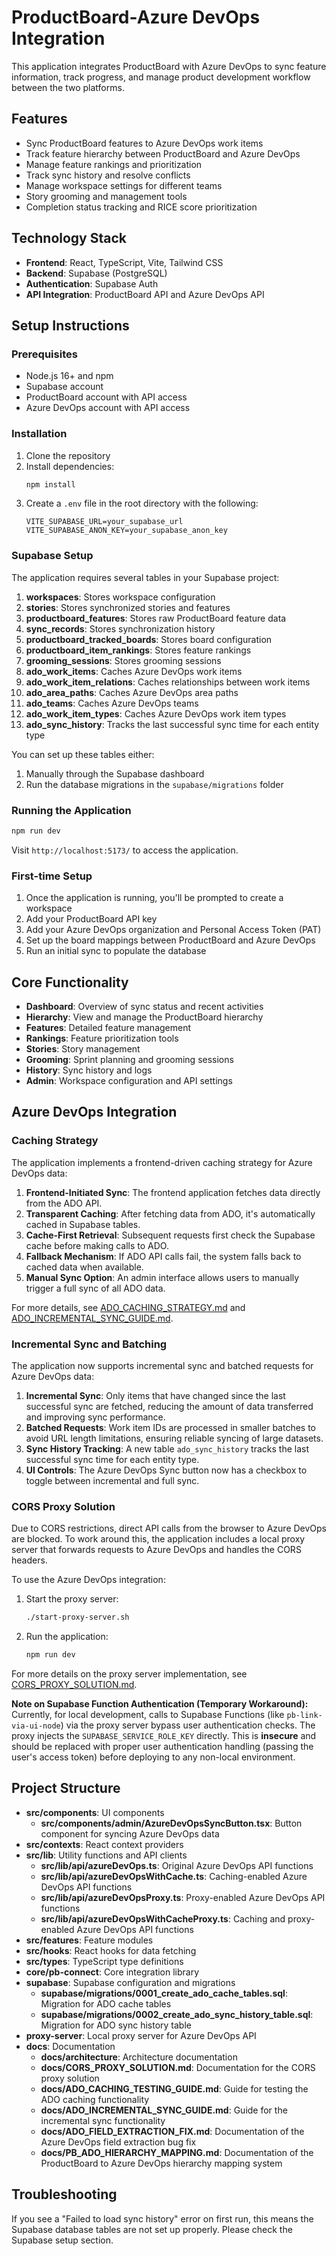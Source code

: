 # ProductBoard-Azure DevOps Integration

This application integrates ProductBoard with Azure DevOps to sync feature information, track progress, and manage product development workflow between the two platforms.

## Features

- Sync ProductBoard features to Azure DevOps work items
- Track feature hierarchy between ProductBoard and Azure DevOps
- Manage feature rankings and prioritization
- Track sync history and resolve conflicts
- Manage workspace settings for different teams
- Story grooming and management tools
- Completion status tracking and RICE score prioritization

## Technology Stack

- **Frontend**: React, TypeScript, Vite, Tailwind CSS
- **Backend**: Supabase (PostgreSQL)
- **Authentication**: Supabase Auth
- **API Integration**: ProductBoard API and Azure DevOps API

## Setup Instructions

### Prerequisites

- Node.js 16+ and npm
- Supabase account
- ProductBoard account with API access
- Azure DevOps account with API access

### Installation

1. Clone the repository
2. Install dependencies:
   ```bash
   npm install
   ```
3. Create a `.env` file in the root directory with the following:
   ```
   VITE_SUPABASE_URL=your_supabase_url
   VITE_SUPABASE_ANON_KEY=your_supabase_anon_key
   ```

### Supabase Setup

The application requires several tables in your Supabase project:

1. **workspaces**: Stores workspace configuration
2. **stories**: Stores synchronized stories and features
3. **productboard_features**: Stores raw ProductBoard feature data
4. **sync_records**: Stores synchronization history
5. **productboard_tracked_boards**: Stores board configuration
6. **productboard_item_rankings**: Stores feature rankings
7. **grooming_sessions**: Stores grooming sessions
8. **ado_work_items**: Caches Azure DevOps work items
9. **ado_work_item_relations**: Caches relationships between work items
10. **ado_area_paths**: Caches Azure DevOps area paths
11. **ado_teams**: Caches Azure DevOps teams
12. **ado_work_item_types**: Caches Azure DevOps work item types
13. **ado_sync_history**: Tracks the last successful sync time for each entity type

You can set up these tables either:
1. Manually through the Supabase dashboard
2. Run the database migrations in the `supabase/migrations` folder

### Running the Application

```bash
npm run dev
```

Visit `http://localhost:5173/` to access the application.

### First-time Setup

1. Once the application is running, you'll be prompted to create a workspace
2. Add your ProductBoard API key
3. Add your Azure DevOps organization and Personal Access Token (PAT)
4. Set up the board mappings between ProductBoard and Azure DevOps
5. Run an initial sync to populate the database

## Core Functionality

- **Dashboard**: Overview of sync status and recent activities
- **Hierarchy**: View and manage the ProductBoard hierarchy
- **Features**: Detailed feature management
- **Rankings**: Feature prioritization tools
- **Stories**: Story management
- **Grooming**: Sprint planning and grooming sessions
- **History**: Sync history and logs
- **Admin**: Workspace configuration and API settings

## Azure DevOps Integration

### Caching Strategy

The application implements a frontend-driven caching strategy for Azure DevOps data:

1. **Frontend-Initiated Sync**: The frontend application fetches data directly from the ADO API.
2. **Transparent Caching**: After fetching data from ADO, it's automatically cached in Supabase tables.
3. **Cache-First Retrieval**: Subsequent requests first check the Supabase cache before making calls to ADO.
4. **Fallback Mechanism**: If ADO API calls fail, the system falls back to cached data when available.
5. **Manual Sync Option**: An admin interface allows users to manually trigger a full sync of all ADO data.

For more details, see [ADO_CACHING_STRATEGY.md](docs/architecture/ADO_CACHING_STRATEGY.md) and [ADO_INCREMENTAL_SYNC_GUIDE.md](docs/ADO_INCREMENTAL_SYNC_GUIDE.md).

### Incremental Sync and Batching

The application now supports incremental sync and batched requests for Azure DevOps data:

1. **Incremental Sync**: Only items that have changed since the last successful sync are fetched, reducing the amount of data transferred and improving sync performance.
2. **Batched Requests**: Work item IDs are processed in smaller batches to avoid URL length limitations, ensuring reliable syncing of large datasets.
3. **Sync History Tracking**: A new table `ado_sync_history` tracks the last successful sync time for each entity type.
4. **UI Controls**: The Azure DevOps Sync button now has a checkbox to toggle between incremental and full sync.

### CORS Proxy Solution

Due to CORS restrictions, direct API calls from the browser to Azure DevOps are blocked. To work around this, the application includes a local proxy server that forwards requests to Azure DevOps and handles the CORS headers.

To use the Azure DevOps integration:

1. Start the proxy server:
   ```bash
   ./start-proxy-server.sh
   ```
2. Run the application:
   ```bash
   npm run dev
   ```

For more details on the proxy server implementation, see [CORS_PROXY_SOLUTION.md](docs/CORS_PROXY_SOLUTION.md).

**Note on Supabase Function Authentication (Temporary Workaround):** Currently, for local development, calls to Supabase Functions (like `pb-link-via-ui-node`) via the proxy server bypass user authentication checks. The proxy injects the `SUPABASE_SERVICE_ROLE_KEY` directly. This is **insecure** and should be replaced with proper user authentication handling (passing the user's access token) before deploying to any non-local environment.

## Project Structure

- **src/components**: UI components
  - **src/components/admin/AzureDevOpsSyncButton.tsx**: Button component for syncing Azure DevOps data
- **src/contexts**: React context providers
- **src/lib**: Utility functions and API clients
  - **src/lib/api/azureDevOps.ts**: Original Azure DevOps API functions
  - **src/lib/api/azureDevOpsWithCache.ts**: Caching-enabled Azure DevOps API functions
  - **src/lib/api/azureDevOpsProxy.ts**: Proxy-enabled Azure DevOps API functions
  - **src/lib/api/azureDevOpsWithCacheProxy.ts**: Caching and proxy-enabled Azure DevOps API functions
- **src/features**: Feature modules
- **src/hooks**: React hooks for data fetching
- **src/types**: TypeScript type definitions
- **core/pb-connect**: Core integration library
- **supabase**: Supabase configuration and migrations
  - **supabase/migrations/0001_create_ado_cache_tables.sql**: Migration for ADO cache tables
  - **supabase/migrations/0002_create_ado_sync_history_table.sql**: Migration for ADO sync history table
- **proxy-server**: Local proxy server for Azure DevOps API
- **docs**: Documentation
  - **docs/architecture**: Architecture documentation
  - **docs/CORS_PROXY_SOLUTION.md**: Documentation for the CORS proxy solution
  - **docs/ADO_CACHING_TESTING_GUIDE.md**: Guide for testing the ADO caching functionality
  - **docs/ADO_INCREMENTAL_SYNC_GUIDE.md**: Guide for the incremental sync functionality
  - **docs/ADO_FIELD_EXTRACTION_FIX.md**: Documentation of the Azure DevOps field extraction bug fix
  - **docs/PB_ADO_HIERARCHY_MAPPING.md**: Documentation of the ProductBoard to Azure DevOps hierarchy mapping system

## Troubleshooting

If you see a "Failed to load sync history" error on first run, this means the Supabase database tables are not set up properly. Please check the Supabase setup section.
